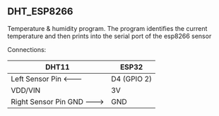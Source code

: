 DHT_ESP8266
-----

Temperature & humidity program. The program identifies the current temperature and then prints into the serial port of the esp8266 sensor


Connections:

| DHT11 | ESP32 |
| --------------- | --------------- |
| Left Sensor Pin <--- | D4 (GPIO 2) |
| VDD/VIN | 3V |
| Right Sensor Pin GND ---> | GND|
